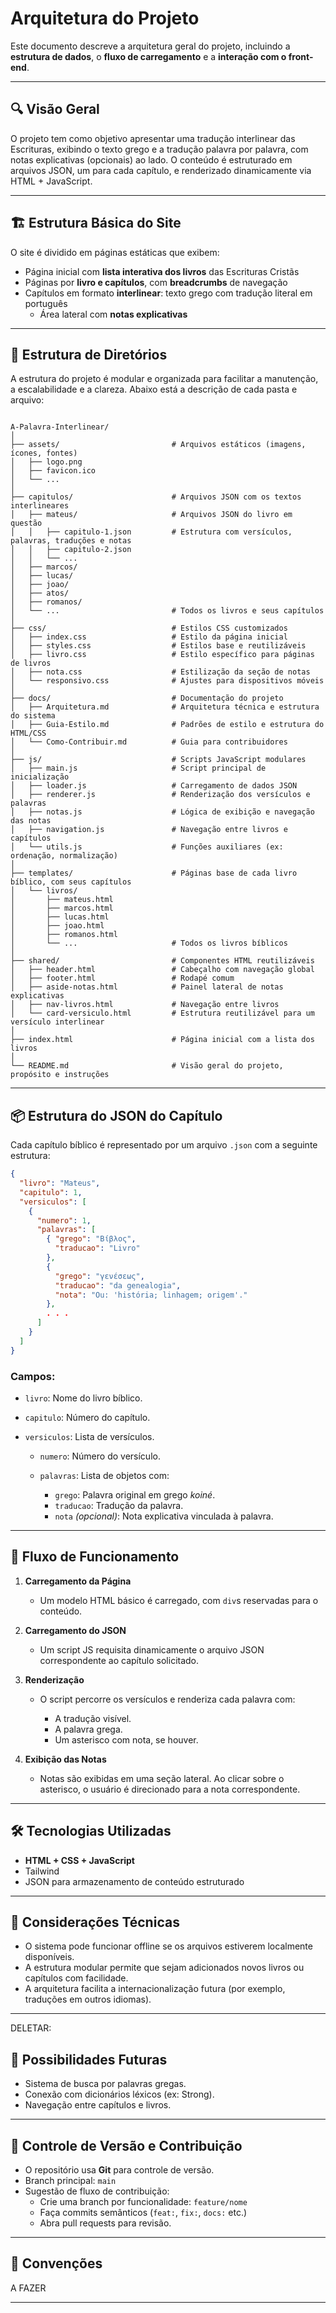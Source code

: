 # Arquitetura do Projeto

Este documento descreve a arquitetura geral do projeto, incluindo a **estrutura de dados**, o **fluxo de carregamento** e a **interação com o front-end**.

---

## 🔍 Visão Geral

O projeto tem como objetivo apresentar uma tradução interlinear das Escrituras, exibindo o texto grego e a tradução palavra por palavra, com notas explicativas (opcionais) ao lado. O conteúdo é estruturado em arquivos JSON, um para cada capítulo, e renderizado dinamicamente via HTML + JavaScript.

---

## 🏗️ Estrutura Básica do Site

O site é dividido em páginas estáticas que exibem:

- Página inicial com **lista interativa dos livros** das Escrituras Cristãs
- Páginas por **livro e capítulos**, com **breadcrumbs** de navegação
- Capítulos em formato **interlinear**: texto grego com tradução literal em português
  - Área lateral com **notas explicativas**

---

## 📁 Estrutura de Diretórios

A estrutura do projeto é modular e organizada para facilitar a manutenção, a escalabilidade e a clareza. Abaixo está a descrição de cada pasta e arquivo:

```

A-Palavra-Interlinear/
│
├── assets/                         # Arquivos estáticos (imagens, ícones, fontes)
│   ├── logo.png
│   ├── favicon.ico
│   └── ...
│
├── capitulos/                      # Arquivos JSON com os textos interlineares
│   ├── mateus/                     # Arquivos JSON do livro em questão
│   │   ├── capitulo-1.json         # Estrutura com versículos, palavras, traduções e notas
│   │   ├── capitulo-2.json
│   │   └── ...
│   ├── marcos/
│   ├── lucas/
│   ├── joao/
│   ├── atos/
│   ├── romanos/
│   └── ...                         # Todos os livros e seus capítulos
│
├── css/                            # Estilos CSS customizados
│   ├── index.css                   # Estilo da página inicial
│   ├── styles.css                  # Estilos base e reutilizáveis
│   ├── livro.css                   # Estilo específico para páginas de livros
│   ├── nota.css                    # Estilização da seção de notas
│   └── responsivo.css              # Ajustes para dispositivos móveis
│
├── docs/                           # Documentação do projeto
│   ├── Arquitetura.md              # Arquitetura técnica e estrutura do sistema
│   ├── Guia-Estilo.md              # Padrões de estilo e estrutura do HTML/CSS
│   └── Como-Contribuir.md          # Guia para contribuidores
│
├── js/                             # Scripts JavaScript modulares
│   ├── main.js                     # Script principal de inicialização
│   ├── loader.js                   # Carregamento de dados JSON
│   ├── renderer.js                 # Renderização dos versículos e palavras
│   ├── notas.js                    # Lógica de exibição e navegação das notas
│   ├── navigation.js               # Navegação entre livros e capítulos
│   └── utils.js                    # Funções auxiliares (ex: ordenação, normalização)
│
├── templates/                      # Páginas base de cada livro bíblico, com seus capítulos
│   └── livros/
│       ├── mateus.html
│       ├── marcos.html
│       ├── lucas.html
│       ├── joao.html
│       ├── romanos.html
│       └── ...                     # Todos os livros bíblicos
│
├── shared/                         # Componentes HTML reutilizáveis
│   ├── header.html                 # Cabeçalho com navegação global
│   ├── footer.html                 # Rodapé comum
│   ├── aside-notas.html            # Painel lateral de notas explicativas
│   ├── nav-livros.html             # Navegação entre livros
│   └── card-versiculo.html         # Estrutura reutilizável para um versículo interlinear
│
├── index.html                      # Página inicial com a lista dos livros
│
└── README.md                       # Visão geral do projeto, propósito e instruções

```

---

## 📦 Estrutura do JSON do Capítulo

Cada capítulo bíblico é representado por um arquivo `.json` com a seguinte estrutura:

```json
{
  "livro": "Mateus",
  "capitulo": 1,
  "versiculos": [
    {
      "numero": 1,
      "palavras": [
        { "grego": "Βίβλος",
          "traducao": "Livro"
        },
        {
          "grego": "γενέσεως",
          "traducao": "da genealogia",
          "nota": "Ou: 'história; linhagem; origem'."
        },
        . . .
      ]
    }
  ]
}
```

### Campos:

- `livro`: Nome do livro bíblico.
- `capitulo`: Número do capítulo.
- `versiculos`: Lista de versículos.

  - `numero`: Número do versículo.
  - `palavras`: Lista de objetos com:

    - `grego`: Palavra original em grego _koiné_.
    - `traducao`: Tradução da palavra.
    - `nota` _(opcional)_: Nota explicativa vinculada à palavra.

---

## 🔄 Fluxo de Funcionamento

1. **Carregamento da Página**

   - Um modelo HTML básico é carregado, com `div`s reservadas para o conteúdo.

2. **Carregamento do JSON**

   - Um script JS requisita dinamicamente o arquivo JSON correspondente ao capítulo solicitado.

3. **Renderização**

   - O script percorre os versículos e renderiza cada palavra com:

     - A tradução visível.
     - A palavra grega.
     - Um asterisco com nota, se houver.

4. **Exibição das Notas**

   - Notas são exibidas em uma seção lateral. Ao clicar sobre o asterisco, o usuário é direcionado para a nota correspondente.

---

## 🛠 Tecnologias Utilizadas

- **HTML + CSS + JavaScript**
- Tailwind
- JSON para armazenamento de conteúdo estruturado

---

## 📌 Considerações Técnicas

- O sistema pode funcionar offline se os arquivos estiverem localmente disponíveis.
- A estrutura modular permite que sejam adicionados novos livros ou capítulos com facilidade.
- A arquitetura facilita a internacionalização futura (por exemplo, traduções em outros idiomas).

---

DELETAR:

## 🧱 Possibilidades Futuras

- Sistema de busca por palavras gregas.
- Conexão com dicionários léxicos (ex: Strong).
- Navegação entre capítulos e livros.

---

## 🔧 Controle de Versão e Contribuição

- O repositório usa **Git** para controle de versão.
- Branch principal: `main`
- Sugestão de fluxo de contribuição:
  - Crie uma branch por funcionalidade: `feature/nome`
  - Faça commits semânticos (`feat:`, `fix:`, `docs:` etc.)
  - Abra pull requests para revisão.

---

## 🧾 Convenções

A FAZER

---
